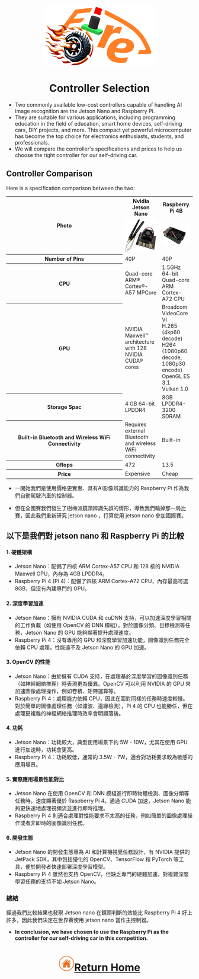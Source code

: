 <div align=center><img src="../img/logo.png" width=300></div>

# <div align="center">Controller Selection </div> 

- Two commonly available low-cost controllers capable of handling AI image recognition are the Jetson Nano and Raspberry Pi.
- They are suitable for various applications, including programming education in the field of education, smart home devices, self-driving cars, DIY projects, and more. This compact yet powerful microcomputer has become the top choice for electronics enthusiasts, students, and professionals.  
- We will compare the controller's specifications and prices to help us choose the right controller for our self-driving car.

## Controller Comparison
Here is a specification comparison between the two:

<div align=center>
<table>
<tr>
<th rowspan="2" width=300>Photo</th>
<th>Nvidia Jetson Nano</th>
<th>Raspberry Pi 4B</th>
</tr><tr>
<td><div align=center><img src="./img/jeston_nano.png" width=200></td>
<td><div align=center><img src="./img/raspberry_pi_4.png" width=200></td>
</tr><tr>
<th>Number of Pins</th>
<td>40P</td>
<td>40P</td>
</tr><tr>
<th>CPU</th>
<td>Quad-core ARM® Cortex®-A57 MPCore</td>
<td>1.5GHz 64-bit Quad-core ARM Cortex-A72 CPU</td>
</tr><tr>
<th>GPU</th>
<td>NVIDIA Maxwell™ architecture with 128 NVIDIA CUDA®  cores</td>
<td>Broadcom VideoCore VI<br> H.265 (4kp60 decode)<br> H264 (1080p60 decode, 1080p30 encode) OpenGL ES 3.1<br> Vulkan 1.0</td>
</tr><tr>
<th>Storage Spac</th>
<td>4 GB 64-bit LPDDR4</td>
<td>8GB LPDDR4-3200 SDRAM</td>
</tr><tr>
<th>Built-in Bluetooth and Wireless WiFi Connectivity</th>
<td>Requires external Bluetooth and wireless WiFi connectivity</td>
<td>Built-in</td>
</tr><tr>
<th>Gflops</th>
<td>472</td>
<td>13.5</td>
</tr><tr>
<th>Price</th>
<td>Expensive</td>
<td>Cheap</td>  
</tr>
</table>
</div>

- 一開始我們是使用價格更實惠、具有AI影像辨識能力的 Raspberry Pi 作為我們自動駕駛汽車的控制器。

- 但在全國賽我們發生了樹梅派鏡頭辨識失誤的情形，導致我們輸掉那一局比賽，因此我們重新研究 jetson nano ，打算使用 jetson nano 參加國際賽。

## 以下是我們對 jetson nano 和 Raspberry Pi 的比較

#### 1. 硬體架構
- Jetson Nano：配備了四核 ARM Cortex-A57 CPU 和 128 核的 NVIDIA Maxwell GPU，內存為 4GB LPDDR4。
- Raspberry Pi 4 (Pi 4)：配備了四核 ARM Cortex-A72 CPU，內存最高可選 8GB，但沒有內建專門的 GPU。
#### 2. 深度學習加速
- Jetson Nano：擁有 NVIDIA CUDA 和 cuDNN 支持，可以加速深度學習相關的工作負載（如使用 OpenCV 的 DNN 模組）。對於圖像分類、目標檢測等任務，Jetson Nano 的 GPU 能夠顯著提升處理速度。
- Raspberry Pi 4：沒有專用的 GPU 和深度學習加速功能，圖像識別任務完全依賴 CPU 處理，性能遠不及 Jetson Nano 的 GPU 加速。
#### 3. OpenCV 的性能
- Jetson Nano：由於擁有 CUDA 支持，在處理基於深度學習的圖像識別任務（如神經網絡推理）時表現更為優異。OpenCV 可以利用 NVIDIA 的 GPU 來加速圖像處理操作，例如卷積、矩陣運算等。
- Raspberry Pi 4：處理能力依賴 CPU，因此在面對同樣的任務時速度較慢。對於簡單的圖像處理任務（如濾波、邊緣檢測），Pi 4 的 CPU 也能勝任，但在處理更複雜的神經網絡推理時效率會明顯落後。
#### 4. 功耗
- Jetson Nano：功耗較大，典型使用場景下約 5W - 10W，尤其在使用 GPU 進行加速時，功耗會更高。
- Raspberry Pi 4：功耗較低，通常約 3.5W - 7W，適合對功耗要求較為敏感的應用場景。
#### 5. 實際應用場景性能對比
- Jetson Nano 在使用 OpenCV 和 DNN 模組進行即時物體檢測、圖像分類等任務時，速度顯著優於 Raspberry Pi 4。通過 CUDA 加速，Jetson Nano 能夠更快速地處理視頻流並進行即時推理。
- Raspberry Pi 4 則適合處理對性能要求不太高的任務，例如簡單的圖像處理操作或者非即時的圖像識別任務。
#### 6. 開發生態
- Jetson Nano 的開發生態專為 AI 和計算機視覺任務設計，有 NVIDIA 提供的 JetPack SDK，其中包括優化的 OpenCV、TensorFlow 和 PyTorch 等工具，便於開發者快速部署深度學習模型。
- Raspberry Pi 4 雖然也支持 OpenCV，但缺乏專門的硬體加速，對複雜深度學習任務的支持不如 Jetson Nano。
### 總結


經過我們比較結果也發現 Jetson nano 在鏡頭判斷的效能比 Raspberry Pi 4 好上許多，因此我們決定在世界賽使用 jetson nano 當作主控制器。

- __In conclusion, we have chosen to use the Raspberry Pi as the controller for our self-driving car in this competition.__
# <div align="center">![HOME](../../other/img/Home.png)[Return Home](../../)</div> 
